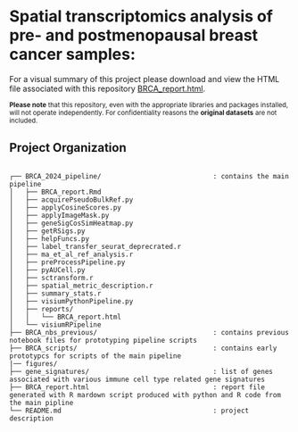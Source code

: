 # Spatial transcriptomics analysis of pre- and postmenopausal breast cancer samples:

For a visual summary of this project please download and view the HTML file associated with this repository [BRCA_report.html](./BRCA_report.html).

<sub>**Please note** that this repository, even with the appropriate libraries and packages installed, will not operate independently. For confidentiality reasons the **original datasets** are not included.
<br>

## Project Organization
```

┌── BRCA_2024_pipeline/                            : contains the main pipeline
│   ├── BRCA_report.Rmd
│   ├── acquirePseudoBulkRef.py
│   ├── applyCosineScores.py
│   ├── applyImageMask.py
│   ├── geneSigCosSimHeatmap.py
│   ├── getRSigs.py
│   ├── helpFuncs.py
│   ├── label_transfer_seurat_deprecrated.r
│   ├── ma_et_al_ref_analysis.r
│   ├── preProcessPipeline.py
│   ├── pyAUCell.py
│   ├── sctransform.r
│   ├── spatial_metric_description.r
│   ├── summary_stats.r
│   ├── visiumPythonPipeline.py
│   ├── reports/
│   │   └── BRCA_report.html
│   └── visiumRPipeline
├── BRCA_nbs_previous/                             : contains previous notebook files for prototyping pipeline scripts
├── BRCA_scripts/                                  : contains early prototypcs for scripts of the main pipeline                        
|── figures/
├── gene_signatures/                               : list of genes associated with various immune cell type related gene signatures
├── BRCA_report.html                               : report file generated with R mardown script produced with python and R code from the main pipline
└── README.md                                      : project description

```

<br>
